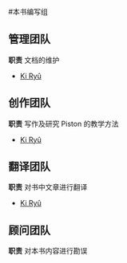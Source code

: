#本书编写组
## 管理团队
**职责** 文档的维护  
- [Ki Ryû](https://github.com/3442853561)

## 创作团队
**职责** 写作及研究 Piston 的教学方法  
- [Ki Ryû](https://github.com/3442853561)

## 翻译团队
**职责** 对书中文章进行翻译  
- [Ki Ryû](https://github.com/3442853561)

## 顾问团队
**职责** 对本书内容进行勘误  